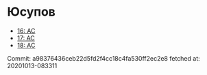 # Юсупов
- [16: AC](16.md)
- [17: AC](17.md)
- [18: AC](18.md)

Commit: a98376436ceb22d5fd2f4cc18c4fa530ff2ec2e8
 fetched at: 20201013-083311
